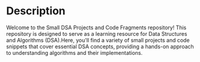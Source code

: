 # Description
Welcome to the Small DSA Projects and Code Fragments repository!
This repository is designed to serve as a learning resource for Data Structures and Algorithms (DSA).Here, you'll find a variety of small projects and code snippets that cover essential DSA concepts, providing a hands-on approach to understanding algorithms and their implementations.
